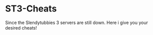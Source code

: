 # ST3-Cheats
Since the Slendytubbies 3 servers are still down. 
Here i give you your desired cheats!



